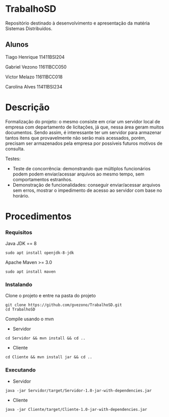 # TrabalhoSD
Repositório destinado à desenvolvimento e apresentação da matéria Sistemas Distribuídos.

## Alunos
Tiago Henrique  11411BSI204

Gabriel Vezono  11611BCC050

Victor Melazo   11611BCC018

Carolina Alves  11411BSI234

# Descrição
Formalização do projeto: o mesmo consiste em criar um servidor local de empresa com departamento de licitações, já que, nessa área geram muitos documentos. Sendo assim, é interessante ter um servidor para armazenar tantos itens que provavelmente não serão mais acessados, porém, precisam ser armazenados pela empresa por possíveis futuros motivos de consulta.

Testes:
  - Teste de concorrência: demonstrando que múltiplos funcionários podem podem enviar/acessar arquivos ao mesmo tempo, sem comportamentos estranhos.
  - Demonstração de funcionalidades: conseguir enviar/acessar arquivos sem erros, mostrar o impedimento de acesso ao servidor com base no horário.

# Procedimentos
### Requisitos
Java JDK == 8
```
sudo apt install openjdk-8-jdk
```
Apache Maven >= 3.0
```
sudo apt install maven
```

### Instalando
Clone o projeto e entre na pasta do projeto
```
git clone https://github.com/gvezono/TrabalhoSD.git
cd TrabalhoSD
```

Compile usando o mvn

  - Servidor
```
cd Servidor && mvn install && cd ..
```
  - Cliente
```
cd Cliente && mvn install jar && cd ..
```

### Executando
  - Servidor

```
java -jar Servidor/target/Servidor-1.0-jar-with-dependencies.jar
```
  - Cliente
```
java -jar Cliente/target/Cliente-1.0-jar-with-dependencies.jar
```
